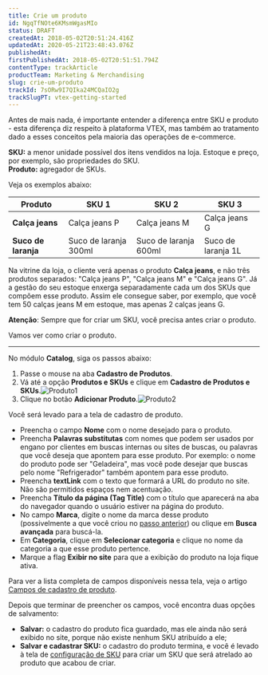 ```yaml
---
title: Crie um produto
id: NgqTfNOte6KMsmWgasMIo
status: DRAFT
createdAt: 2018-05-02T20:51:24.416Z
updatedAt: 2020-05-21T23:48:43.076Z
publishedAt: 
firstPublishedAt: 2018-05-02T20:51:51.794Z
contentType: trackArticle
productTeam: Marketing & Merchandising
slug: crie-um-produto
trackId: 7sORw9I7QIka24MCQaIO2g
trackSlugPT: vtex-getting-started
---
```


Antes de mais nada, é importante entender a diferença entre SKU e produto - esta diferença diz respeito à plataforma VTEX, mas também ao tratamento dado a esses conceitos pela maioria das operações de e-commerce.

<div class="alert alert-info">
<strong>SKU:</strong> a menor unidade possível dos itens vendidos na loja. Estoque e preço, por exemplo, são propriedades do SKU.
</div>

<div class="alert alert-info">
<strong>Produto:</strong> agregador de SKUs.
</div>

Veja os exemplos abaixo:

| Produto     | SKU 1     | SKU 2     | SKU 3     |
| ---------- | ---------- | ---------- | ---------- |
| __Calça jeans__       | Calça jeans P       | Calça jeans M       | Calça jeans G       |
| __Suco de laranja__       | Suco de laranja 300ml       | Suco de laranja 600ml       | Suco de laranja 1L       |

Na vitrine da loja, o cliente verá apenas o produto __Calça jeans__, e não três produtos separados: "Calça jeans P", "Calça jeans M" e "Calça jeans G". 
Já a gestão do seu estoque enxerga separadamente cada um dos SKUs que compõem esse produto. Assim ele consegue saber, por exemplo, que você tem 50 calças jeans M em estoque, mas apenas 2 calças jeans G.

<div class="alert alert-info">
<strong>Atenção</strong>: Sempre que for criar um SKU, você precisa antes criar o produto.
</div>

Vamos ver como criar o produto.

---

No módulo __Catalog__, siga os passos abaixo:

1. Passe o mouse na aba __Cadastro de Produtos__.
2. Vá até a opção __Produtos e SKUs__ e clique em __Cadastro de Produtos e SKUs__.![Produto1](//images.contentful.com/alneenqid6w5/4X1QYKrHz2ysAEAAW6gK6/85b81671add3f7573a9c4531b215ba82/Produto1.png)
3. Clique no botão __Adicionar Produto__.![Produto2](//images.contentful.com/alneenqid6w5/2HhkAREgQMMAkIMm8GaGgQ/7038413048c0611edb9079acd73020ba/Produto2.png)

Você será levado para a tela de cadastro de produto.

- Preencha o campo __Nome__ com o nome desejado para o produto.
- Preencha __Palavras substitutas__ com nomes que podem ser usados por engano por clientes em buscas internas ou sites de buscas, ou palavras que você deseja que apontem para esse produto. Por exemplo: o nome do produto pode ser "Geladeira", mas você pode desejar que buscas pelo nome "Refrigerador" também apontem para esse produto.
- Preencha __textLink__ com o texto que formará a URL do produto no site. Não são permitidos espaços nem acentuação.
- Preencha __Título da página (Tag Title)__ com o título que aparecerá na aba do navegador quando o usuário estiver na página do produto.
- No campo __Marca__, digite o nome da marca desse produto (possivelmente a que você criou no [passo anterior](/pt/getting-started/crie-uma-marca)) ou clique em __Busca avançada__ para buscá-la.
- Em __Categoria__, clique em __Selecionar categoria__ e clique no nome da categoria a que esse produto pertence.
- Marque a flag __Exibir no site__ para que a exibição do produto na loja fique ativa.

Para ver a lista completa de campos disponíveis nessa tela, veja o artigo [Campos de cadastro de produto](/pt/tutorial/campos-de-cadastro-de-produto).

Depois que terminar de preencher os campos, você encontra duas opções de salvamento:
- __Salvar:__ o cadastro do produto fica guardado, mas ele ainda não será exibido no site, porque não existe nenhum SKU atribuído a ele;
- __Salvar e cadastrar SKU:__ o cadastro do produto termina, e você é levado à tela de [configuração de SKU](/pt/getting-started/crie-um-sku) para criar um SKU que será atrelado ao produto que acabou de criar.
